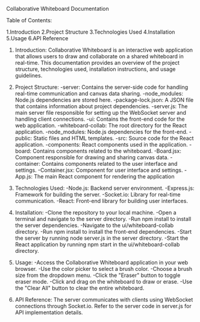 Collaborative Whiteboard Documentation

Table of Contents:

  1.Introduction
  2.Project Structure
  3.Technologies Used
  4.Installation
  5.Usage
  6.API Reference

1. Introduction:
Collaborative Whiteboard is an interactive web application that allows users to draw and collaborate on a shared whiteboard in real-time. This documentation provides an overview of the project structure, technologies used, installation instructions, and usage guidelines.

2. Project Structure:
-server: Contains the server-side code for handling real-time communication and canvas data sharing.
   -node_modules: Node.js dependencies are stored here.
   -package-lock.json: A JSON file that contains information about project dependencies.
   -server.js: The main server file responsible for setting up the WebSocket server and handling client connections.
-ui: Contains the front-end code for the web application.
   -whiteboard-collab: The root directory for the React application.
     -node_modules: Node.js dependencies for the front-end.
     -public: Static files and HTML templates.
     -src: Source code for the React application.
       -components: React components used in the application.
         -board: Contains components related to the whiteboard.
           -Board.jsx: Component responsible for drawing and sharing canvas data.
         -container: Contains components related to the user interface and settings.
           -Container.jsx: Component for user interface and settings.
       -App.js: The main React component for rendering the application

3. Technologies Used:
-Node.js: Backend server environment.
-Express.js: Framework for building the server.
-Socket.io: Library for real-time communication.
-React: Front-end library for building user interfaces.

4. Installation:
-Clone the repository to your local machine.
-Open a terminal and navigate to the server directory.
-Run npm install to install the server dependencies.
-Navigate to the ui/whiteboard-collab directory.
-Run npm install to install the front-end dependencies.
-Start the server by running node server.js in the server directory.
-Start the React application by running npm start in the ui/whiteboard-collab directory.

5. Usage:
-Access the Collaborative Whiteboard application in your web browser.
-Use the color picker to select a brush color.
-Choose a brush size from the dropdown menu.
-Click the "Eraser" button to toggle eraser mode.
-Click and drag on the whiteboard to draw or erase.
-Use the "Clear All" button to clear the entire whiteboard.

6. API Reference:
The server communicates with clients using WebSocket connections through Socket.io. Refer to the server code in server.js for API implementation details.

